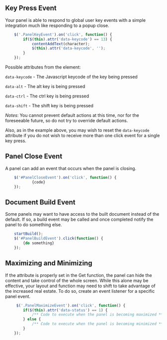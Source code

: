 ## Key Press Event
Your panel is able to respond to global user key events with a simple integration much like responding to a popup close.

```Javascript
    $('.PanelKeyEvent').on('click', function() {
        if($(this).attr('data-keycode') == 13) {
	        contentAddText(character);
	        $(this).attr('data-keycode', '');	
	    }
    });
```

Possible attributes from the element:

`data-keycode` - The Javascript keycode of the key being pressed

`data-alt` - The alt key is being pressed

`data-ctrl` - The ctrl key is being pressed

`data-shift` - The shift key is being pressed

*Notes*:
You cannot prevent default actions at this time, nor for the foreseeable future, so do not try to override default actions.

Also, as in the example above, you may wish to reset the `data-keycode` attribute if you do not wish to receive more than one click event for a single key press.

## Panel Close Event
A panel can add an event that occurs when the panel is closing.

```Javascript
    $('#PanelCloseEvent').on('click', function() {
            {code}
    });
```

## Document Build Event
Some panels may want to have access to the built document instead of the default. If so, a build event may be called and once completed notify the panel to do something else.

```Javascript
    startBuild();
    $('#PanelBuildEvent').click(function() {
        {do something}
    });
```

## Maximizing and Minimizing
If the attribute is properly set in the Get function, the panel can hide the content and take control of the whole screen. While this alone may be effective, your layout and function may need to shift to take advantage of the increased real estate. To do so, create an event listener for a specific panel event.

```Javascript
     $('.PanelMaximizeEvent').on('click', function() {
        if($(this).attr('data-status') == 1) {
            /** Code to execute when the panel is becoming maximized **/
        } else {
            /** Code to execute when the panel is becoming minimized **/
        }
    });
```